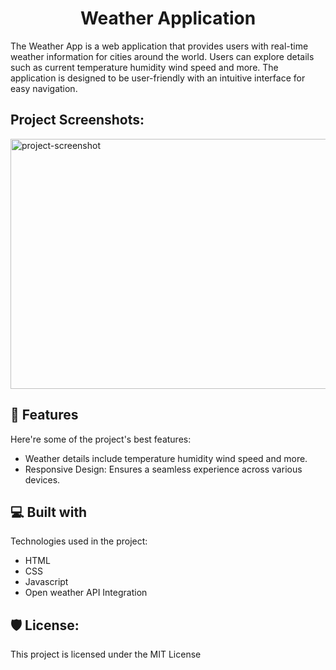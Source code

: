 <h1 align="center" id="title">Weather Application</h1>

<p id="description">The Weather App is a web application that provides users with real-time weather information for cities around the world. Users can explore details such as current temperature humidity wind speed and more. The application is designed to be user-friendly with an intuitive interface for easy navigation.</p>

<h2>Project Screenshots:</h2>

<img src="https://github.com/Navanitharan/WeatherApp2/assets/102136576/33be3b48-9352-437d-9ca4-6357bf19db64" alt="project-screenshot" width="600" height="400/">

  
  
<h2>🧐 Features</h2>

Here're some of the project's best features:

*   Weather details include temperature humidity wind speed and more.
*   Responsive Design: Ensures a seamless experience across various devices.

  
  
<h2>💻 Built with</h2>

Technologies used in the project:

*   HTML
*   CSS
*   Javascript
*   Open weather API Integration

<h2>🛡️ License:</h2>

This project is licensed under the MIT License
